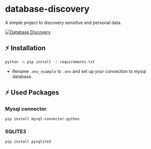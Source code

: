 # database-discovery
A simple project to discovery sensitive and personal data.

<p align="left">

[![Database Discovery](https://github.com/FelipeArruda/database-discovery/actions/workflows/python-app.yml/badge.svg)](https://github.com/FelipeArruda/database-discovery/actions/workflows/python-app.yml)
</p>

## ⚡️ Installation
```sh
python -m pip install -r requirements.txt
```
* Rename `.env_example` to `.env` and set up your connection to mysql database.
## ⚡️ Used Packages
### Mysql connector
```sh
pip install mysql-connector-python
```
### SQLITE3
```sh
pip install pysqlite3
```